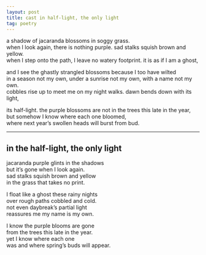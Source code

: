 ```yaml
---
layout: post
title: cast in half-light, the only light
tag: poetry
---
```


a shadow of jacaranda blossoms in soggy grass.  
when I look again, there is nothing purple.<!--more--> sad stalks squish brown and yellow.  
when I step onto the path, I leave no watery footprint. it is as if I am a ghost,  

and I see the ghastly strangled blossoms because I too have wilted  
in a season not my own, under a sunrise not my own, with a name not my own.  
cobbles rise up to meet me on my night walks. dawn bends down with its light,  

its half-light. the purple blossoms are not in the trees this late in the year,   
but somehow I know where each one bloomed,   
where next year’s swollen heads will burst from bud.  

---

## in the half-light, the only light

jacaranda purple glints in the shadows  
but it’s gone when I look again.  
sad stalks squish brown and yellow  
in the grass that takes no print.  

I float like a ghost these rainy nights  
over rough paths cobbled and cold.  
not even daybreak’s partial light  
reassures me my name is my own.  

I know the purple blooms are gone  
from the trees this late in the year.  
yet I know where each one  
was and where spring’s buds will appear.  
